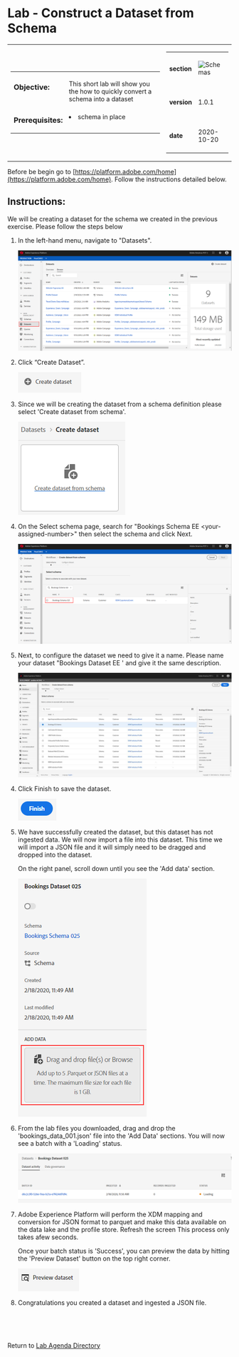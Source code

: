# Lab - Construct a Dataset from Schema

<table style="border-collapse: collapse; border: none;" class="tab" cellspacing="0" cellpadding="0">

<tr style="border: none;">

<div align="left">
<td width="600" style="border: none;">
<table>
<tbody valign="top">
      <tr width="500">
            <td valign="top"><h3>Objective:</h3></td>
            <td valign="top"><br>This short lab will show you the how to quickly convert a schema into a dataset
            </td>
     </tr>
     <tr width="500">
           <td valign="top"><h3>Prerequisites:</h3></td>
           <td valign="top"><br>
                            <li>schema in place
           </td>
     </tr>
</tbody>
</table>
</td>
</div>

<div align="right">
<td style="border: none;" valign="top">

<table>
<tbody valign="top">
      <tr>
            <td valign="middle" height="70"><b>section</b></td>
            <td valign="middle" height="70"><img src="https://github.com/adobe/AEP-Hands-on-Labs/blob/master/assets/images/left_hand_nav_menu_schemas.png?raw=true" alt="Schemas"></td>
      </tr>
      <tr>
            <td valign="middle" height="70"><b>version</b></td>
            <td valign="middle" height="70">1.0.1</td>
      </tr>
      <tr>
            <td valign="middle" height="70"><b>date</b></td>
            <td valign="middle" height="70">2020-10-20</td>
      </tr>
</tbody>
</table>
</td>
</div>

</tr>
</table>

Before be begin go to [https://platform.adobe.com/home](https://platform.adobe.com/home). Follow the instructions detailed below.

## Instructions:

We will be creating a dataset for the schema we created in the previous exercise. Please follow the steps below

1. In the left-hand menu, navigate to "Datasets".

   ![Demo](./images/datasetshome.png)

2. Click “Create Dataset”.

   ![Demo](./images/datasetcreate.png)

3. Since we will be creating the dataset from a schema definition please select 'Create dataset from schema'.

   ![Demo](./images/datasetcreate2.png)

4. On the Select schema page, search for "Bookings Schema EE &lt;your-assigned-number>" then select the schema and click Next.

   ![Demo](./images/datasetschema.png)

5. Next, to configure the dataset we need to give it a name. Please name your dataset "Bookings Dataset EE <your-assigned-number>' and give it the same description.

   ![Demo](./images/datasetname.png)

4) Click Finish to save the dataset.

   ![Demo](./images/datasetfinish.png)

5. We have successfully created the dataset, but this dataset has not ingested data. We will now import a file into this dataset. This time we will import a JSON file and it will simply need to be dragged and dropped into the dataset.

   On the right panel, scroll down until you see the 'Add data' section.

   ![Demo](./images/datasetadddata.png)

6. From the lab files you downloaded, drag and drop the 'bookings_data_001.json' file into the 'Add Data' sections. You will now see a batch with a 'Loading' status.

   <kbd><img src="./images/datasetbatch.png"  /></kdb>

7. Adobe Experience Platform will perform the XDM mapping and conversion for JSON format to parquet and make this data available on the data lake and the profile store. Refresh the screen This process only takes afew seconds.

   Once your batch status is 'Success', you can preview the data by hitting the 'Preview Dataset' button on the top right corner.


    ![Demo](./images/datasetpreview.png)

8. Congratulations you created a dataset and ingested a JSON file.

<br>
<br>
<br>

Return to [Lab Agenda Directory](https://github.com/adobe/AEP-Hands-on-Labs/blob/master/labs/travel/README.md#lab-agenda)
